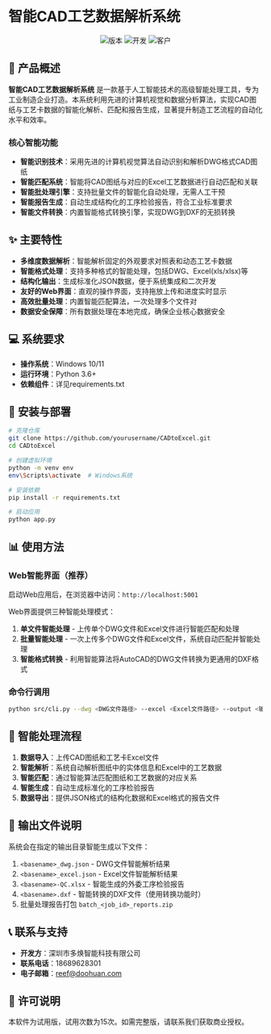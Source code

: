 # 智能CAD工艺数据解析系统

<div align="center">
  <img src="https://img.shields.io/badge/版本-1.0.0-blue.svg" alt="版本">
  <img src="https://img.shields.io/badge/开发-深圳市多焕智能科技-brightgreen.svg" alt="开发">
  <img src="https://img.shields.io/badge/客户-华阳通机电有限公司-orange.svg" alt="客户">
</div>

## 🚀 产品概述

**智能CAD工艺数据解析系统** 是一款基于人工智能技术的高级智能处理工具，专为工业制造企业打造。本系统利用先进的计算机视觉和数据分析算法，实现CAD图纸与工艺卡数据的智能化解析、匹配和报告生成，显著提升制造工艺流程的自动化水平和效率。

### 核心智能功能

- **智能识别技术**：采用先进的计算机视觉算法自动识别和解析DWG格式CAD图纸
- **智能匹配系统**：智能将CAD图纸与对应的Excel工艺数据进行自动匹配和关联
- **智能批处理引擎**：支持批量文件的智能化自动处理，无需人工干预
- **智能报告生成**：自动生成结构化的工序检验报告，符合工业标准要求
- **智能文件转换**：内置智能格式转换引擎，实现DWG到DXF的无损转换

## ✨ 主要特性

- **多维度数据解析**：智能解析固定的外观要求对照表和动态工艺卡数据
- **智能格式处理**：支持多种格式的智能处理，包括DWG、Excel(xls/xlsx)等
- **结构化输出**：生成标准化JSON数据，便于系统集成和二次开发
- **友好的Web界面**：直观的操作界面，支持拖放上传和进度实时显示
- **高效批量处理**：内置智能匹配算法，一次处理多个文件对
- **数据安全保障**：所有数据处理在本地完成，确保企业核心数据安全

## 💻 系统要求

- **操作系统**：Windows 10/11
- **运行环境**：Python 3.6+
- **依赖组件**：详见requirements.txt

## 🔧 安装与部署

```bash
# 克隆仓库
git clone https://github.com/yourusername/CADtoExcel.git
cd CADtoExcel

# 创建虚拟环境
python -m venv env
env\Scripts\activate  # Windows系统

# 安装依赖
pip install -r requirements.txt

# 启动应用
python app.py
```

## 📊 使用方法

### Web智能界面（推荐）

启动Web应用后，在浏览器中访问：`http://localhost:5001`

Web界面提供三种智能处理模式：
1. **单文件智能处理** - 上传单个DWG文件和Excel文件进行智能匹配和处理
2. **批量智能处理** - 一次上传多个DWG文件和Excel文件，系统自动匹配并智能处理
3. **智能格式转换** - 利用智能算法将AutoCAD的DWG文件转换为更通用的DXF格式

### 命令行调用

```bash
python src/cli.py --dwg <DWG文件路径> --excel <Excel文件路径> --output <输出目录>
```

## 🔄 智能处理流程

1. **数据导入**：上传CAD图纸和工艺卡Excel文件
2. **智能解析**：系统自动解析图纸中的实体信息和Excel中的工艺数据
3. **智能匹配**：通过智能算法匹配图纸和工艺数据的对应关系
4. **智能生成**：自动生成标准化的工序检验报告
5. **数据导出**：提供JSON格式的结构化数据和Excel格式的报告文件

## 📁 输出文件说明

系统会在指定的输出目录智能生成以下文件：

1. `<basename>_dwg.json` - DWG文件智能解析结果
2. `<basename>_excel.json` - Excel文件智能解析结果
3. `<basename>-QC.xlsx` - 智能生成的外委工序检验报告
4. `<basename>.dxf` - 智能转换的DXF文件（使用转换功能时）
5. 批量处理报告打包 `batch_<job_id>_reports.zip`

## 📞 联系与支持

- **开发方**：深圳市多焕智能科技有限公司
- **联系电话**：18689628301
- **电子邮箱**：reef@doohuan.com

## 📄 许可说明

本软件为试用版，试用次数为15次。如需完整版，请联系我们获取商业授权。